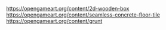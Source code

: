 https://opengameart.org/content/2d-wooden-box
https://opengameart.org/content/seamless-concrete-floor-tile
https://opengameart.org/content/grunt
